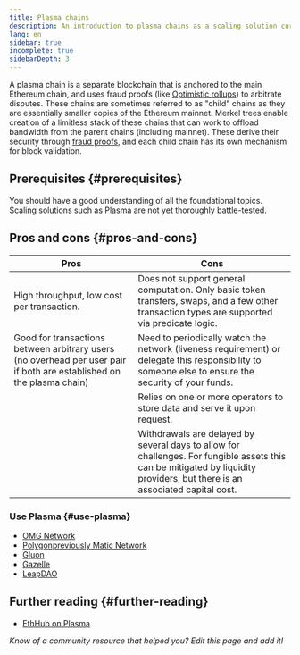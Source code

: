 ```yaml
---
title: Plasma chains
description: An introduction to plasma chains as a scaling solution currently utilized by the Ethereum community.
lang: en
sidebar: true
incomplete: true
sidebarDepth: 3
---
```


A plasma chain is a separate blockchain that is anchored to the main Ethereum chain, and uses fraud proofs (like [Optimistic rollups](/developers/docs/scaling/layer-2-rollups/#optimistic-rollups)) to arbitrate disputes. These chains are sometimes referred to as "child" chains as they are essentially smaller copies of the Ethereum mainnet. Merkel trees enable creation of a limitless stack of these chains that can work to offload bandwidth from the parent chains (including mainnet). These derive their security through [fraud proofs](/glossary/#fraud-proof), and each child chain has its own mechanism for block validation.

## Prerequisites {#prerequisites}

You should have a good understanding of all the foundational topics. Scaling solutions such as Plasma are not yet thoroughly battle-tested.

## Pros and cons {#pros-and-cons}

| Pros                                                                                                                  | Cons                                                                                                                                                                        |
| --------------------------------------------------------------------------------------------------------------------- | --------------------------------------------------------------------------------------------------------------------------------------------------------------------------- |
| High throughput, low cost per transaction.                                                                            | Does not support general computation. Only basic token transfers, swaps, and a few other transaction types are supported via predicate logic.                               |
| Good for transactions between arbitrary users (no overhead per user pair if both are established on the plasma chain) | Need to periodically watch the network (liveness requirement) or delegate this responsibility to someone else to ensure the security of your funds.                         |
|                                                                                                                       | Relies on one or more operators to store data and serve it upon request.                                                                                                    |
|                                                                                                                       | Withdrawals are delayed by several days to allow for challenges. For fungible assets this can be mitigated by liquidity providers, but there is an associated capital cost. |

### Use Plasma {#use-plasma}

- [OMG Network](https://omg.network/)
- [Polygon](https://polygon.technology/)[previously Matic Network](https://matic.network/)
- [Gluon](https://gluon.network/)
- [Gazelle](https://gzle.io/)
- [LeapDAO](https://ipfs.leapdao.org/)

## Further reading {#further-reading}

- [EthHub on Plasma](https://docs.ethhub.io/ethereum-roadmap/layer-2-scaling/plasma/)

_Know of a community resource that helped you? Edit this page and add it!_
